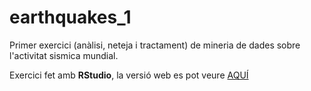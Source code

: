 # earthquakes_1

Primer exercici (anàlisi, neteja i tractament) de mineria de dades sobre l'activitat sismica mundial.

Exercici fet amb **RStudio**, la versió web es pot veure [AQUÍ](https://psauleda.github.io/prog/earthquakes/earthquakes_1.html)
